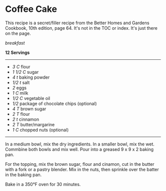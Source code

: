 # Coffee Cake

This recipe is a secret/filler recipe from the Better Homes and Gardens
Cookbook, 10th edition, page 64. It's not in the TOC or index. It's just there
on the page.

*breakfast*

**12 Servings**

---

- *3 C* flour
- *1 1/2 C* sugar
- *4 t* baking powder
- *1/2 t* salt
- *2* eggs
- *1 C* milk
- *1/2 C* vegetable oil
- *1/2* package of chocolate chips (optional)
- *4 T* brown sugar
- *2 T* flour
- *2 t* cinnamon
- *2 T* butter/margarine
- *1 C* chopped nuts (optional)

---

In a medium bowl, mix the dry ingredients. In a smaller bowl, mix the wet.
Commbine both bowls and mix well. Pour into a greased 9 x 9 x 2 baking pan.

For the topping, mix the brown sugar, flour and cinamon, cut in the butter with
a fork or a pastry blender. Mix in the nuts, then sprinkle over the batter in
the baking pan.

Bake in a 350°F oven for 30 minutes.
